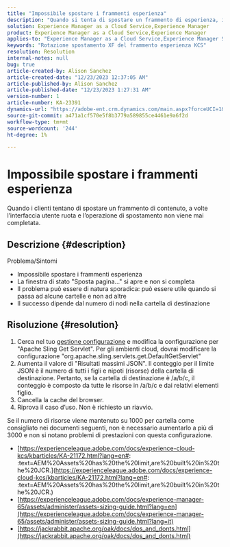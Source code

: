 ```yaml
---
title: "Impossibile spostare i frammenti esperienza"
description: "Quando si tenta di spostare un frammento di esperienza, il processo ruota e non viene mai completato"
solution: Experience Manager as a Cloud Service,Experience Manager
product: Experience Manager as a Cloud Service,Experience Manager
applies-to: "Experience Manager as a Cloud Service,Experience Manager Sites,Experience Manager 6.5"
keywords: "Rotazione spostamento XF del frammento esperienza KCS"
resolution: Resolution
internal-notes: null
bug: true
article-created-by: Alison Sanchez
article-created-date: "12/23/2023 12:37:05 AM"
article-published-by: Alison Sanchez
article-published-date: "12/23/2023 1:27:31 AM"
version-number: 1
article-number: KA-23391
dynamics-url: "https://adobe-ent.crm.dynamics.com/main.aspx?forceUCI=1&pagetype=entityrecord&etn=knowledgearticle&id=c9efcc5e-2ba1-ee11-be37-6045bd006079"
source-git-commit: a471a1cf570e5f8b3779a589855ce4461e9a6f2d
workflow-type: tm+mt
source-wordcount: '244'
ht-degree: 1%

---
```


# Impossibile spostare i frammenti esperienza


Quando i clienti tentano di spostare un frammento di contenuto, a volte l’interfaccia utente ruota e l’operazione di spostamento non viene mai completata.

## Descrizione {#description}


Problema/Sintomi

- Impossibile spostare i frammenti esperienza
- La finestra di stato &quot;Sposta pagina...&quot; si apre e non si completa
- Il problema può essere di natura sporadica: può essere utile quando si passa ad alcune cartelle e non ad altre
- Il successo dipende dal numero di nodi nella cartella di destinazione





## Risoluzione {#resolution}


1. Cerca nel tuo [gestione configurazione](http://localhost:4502/system/console/configMgr) e modifica la configurazione per &quot;Apache Sling Get Servlet&quot;. Per gli ambienti cloud, dovrai modificare la configurazione &quot;org.apache.sling.servlets.get.DefaultGetServlet&quot;
2. Aumenta il valore di &quot;Risultati massimi JSON&quot;. Il conteggio per il limite JSON è il numero di tutti i figli e nipoti (risorse) della cartella di destinazione. Pertanto, se la cartella di destinazione è /a/b/c, il conteggio è composto da tutte le risorse in /a/b/c e dai relativi elementi figlio.
3. Cancella la cache del browser.
4. Riprova il caso d’uso. Non è richiesto un riavvio.


Se il numero di risorse viene mantenuto su 1000 per cartella come consigliato nei documenti seguenti, non è necessario aumentarlo a più di 3000 e non si notano problemi di prestazioni con questa configurazione.

- [https://experienceleague.adobe.com/docs/experience-cloud-kcs/kbarticles/KA-21172.html?lang=en#: :text=AEM%20Assets%20has%20the%20limit,are%20built%20in%20the%20JCR.](https://experienceleague.adobe.com/docs/experience-cloud-kcs/kbarticles/KA-21172.html?lang=en#: :text=AEM%20Assets%20has%20the%20limit,are%20built%20in%20the%20JCR.)
- [https://experienceleague.adobe.com/docs/experience-manager-65/assets/administer/assets-sizing-guide.html?lang=en](https://experienceleague.adobe.com/docs/experience-manager-65/assets/administer/assets-sizing-guide.html?lang=it)
- [https://jackrabbit.apache.org/oak/docs/dos_and_donts.html](https://jackrabbit.apache.org/oak/docs/dos_and_donts.html)





